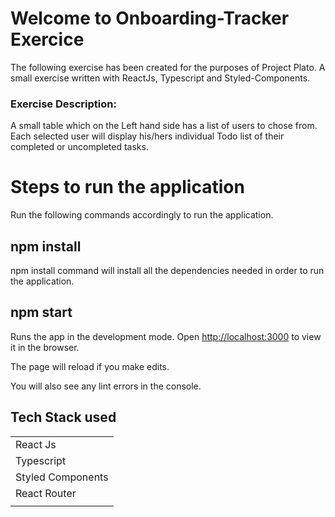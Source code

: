 # Welcome to Onboarding-Tracker Exercice

The following exercise has been created for the purposes of Project Plato.
A small exercise written with ReactJs, Typescript and Styled-Components.

### Exercise Description:

A small table which on the Left hand side has a list of users to chose from. Each selected user will display his/hers individual Todo list of their completed or uncompleted tasks.

# Steps to run the application

Run the following commands accordingly to run the application.

## npm install

npm install command will install all the dependencies needed in order to run the application.

## npm start

Runs the app in the development mode.
Open [http://localhost:3000](http://localhost:3000) to view it in the browser.

The page will reload if you make edits.

You will also see any lint errors in the console.

## Tech Stack used

|                   |
| ----------------- |
| React Js          |
| Typescript        |
| Styled Components |
| React Router      |
|                   |
